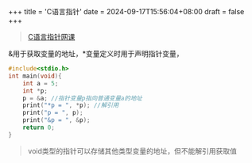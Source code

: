 +++
title = 'C语言指针'
date = 2024-09-17T15:56:04+08:00
draft = false
+++

>   [C语言指针网课](https://www.bilibili.com/video/BV1bo4y1Z7xf/?spm_id_from=333.999.0.0&vd_source=3c84cc8e3ab554e59e1e8c49f4140c19)

&用于获取变量的地址，*变量定义时用于声明指针变量，

```c
#include<stdio.h>
int main(void){
    int a = 5;
    int *p;
    p = &a; //指针变量p指向普通变量a的地址
    print("*p = ", *p); //解引用
    print("p = ", p);
    print("&p = ", &p);
    return 0;
}
```

>   void类型的指针可以存储其他类型变量的地址，但不能解引用获取值
